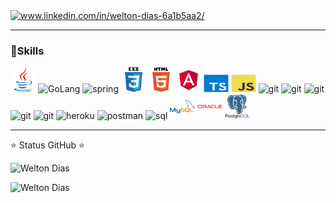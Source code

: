 <p align="left">
<a href="https://www.linkedin.com/in/welton-dias-6a1b5aa2/" target="blank"><img align="center" src=https://img.shields.io/badge/LinkedIn-0077B5?style=for-the-badge&logo=linkedin&logoColor=white
 alt="www.linkedin.com/in/welton-dias-6a1b5aa2/" height="25" width="80" /></a>
</p>


----

<h3 align="left" >🚀Skills</h3> 
<p align="auto"><a href="https://www.java.com" target="_blank">
 
<img src="https://raw.githubusercontent.com/devicons/devicon/master/icons/java/java-original.svg" alt="java" width="40" height="40"/></a>
<img src="https://www.vectorlogo.zone/logos/golang/golang-ar21.svg" alt="GoLang" width="40" height="40"/></a>
<img src="https://www.vectorlogo.zone/logos/springio/springio-icon.svg" alt="spring" width="40" height="40"/></a>
<img src="https://raw.githubusercontent.com/devicons/devicon/master/icons/css3/css3-original-wordmark.svg" alt="css3" width="40" height="40"/></a> 
<img src="https://raw.githubusercontent.com/devicons/devicon/master/icons/html5/html5-original-wordmark.svg" alt="html5" width="40" height="40"/></a>
<img src="https://raw.githubusercontent.com/github/explore/80688e429a7d4ef2fca1e82350fe8e3517d3494d/topics/angular/angular.png" alt="typescript" width="40" height="40"/></a>
<img src="https://raw.githubusercontent.com/devicons/devicon/master/icons/typescript/typescript-original.svg" alt="typescript" width="40" height="28"/></a>
<img src="https://raw.githubusercontent.com/devicons/devicon/master/icons/javascript/javascript-original.svg" alt="javascript" width="40" height="28"/></a>
<img src="https://www.vectorlogo.zone/logos/git-scm/git-scm-icon.svg" alt="git" width="40" height="40"/></a>
<img src="https://www.vectorlogo.zone/logos/wildfly/wildfly-ar21.svg" alt="git" width="60" height="50"/></a>
<img src="https://www.vectorlogo.zone/logos/jenkins/jenkins-ar21.svg" alt="git" width="40" height="40"/></a>
<img src="https://www.vectorlogo.zone/logos/rabbitmq/rabbitmq-ar21.svg" alt="git" width="40" height="40"/></a>
<img src="https://www.vectorlogo.zone/logos/apache_kafka/apache_kafka-ar21.svg" alt="git" width="40" height="40"/></a>
<img src="https://www.vectorlogo.zone/logos/heroku/heroku-icon.svg" alt="heroku" width="40" height="35"/></a>
<img src="https://www.vectorlogo.zone/logos/getpostman/getpostman-icon.svg" alt="postman" width="40" height="40"/></a>
<img src="https://cdn.worldvectorlogo.com/logos/microsoft-sql-server.svg" alt="sql" width="40" height="40"/> </a>
<img src="https://raw.githubusercontent.com/devicons/devicon/master/icons/mysql/mysql-original-wordmark.svg" alt="mysql" width="40" height="40"/></a>
<img src="https://raw.githubusercontent.com/devicons/devicon/master/icons/oracle/oracle-original.svg" alt="oracle" width="40" height="40"/></a>
<img src="https://raw.githubusercontent.com/devicons/devicon/master/icons/postgresql/postgresql-original-wordmark.svg" alt="postgresql" width="40" height="40"/></a>
</p>




----
⭐ Status GitHub ⭐

  <p>&nbsp;<img align="left" botton src="https://github-readme-stats.vercel.app/api?username=welton-2020&show_icons=true" alt="Welton Dias" /></p><p>
    <img align="left" src="https://github-readme-stats.vercel.app/api/top-langs?username=welton-2020&show_icons=true&locale=en&layout=compact" alt="Welton Dias" /></p>
    
</p>

